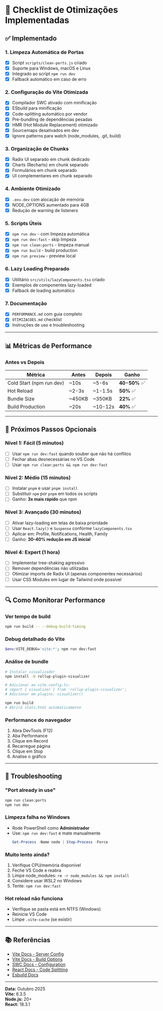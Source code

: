 # 🎯 Checklist de Otimizações Implementadas

## ✅ Implementado

### 1. Limpeza Automática de Portas

- [x] Script `scripts/clean-ports.js` criado
- [x] Suporte para Windows, macOS e Linux
- [x] Integrado ao script `npm run dev`
- [x] Fallback automático em caso de erro

### 2. Configuração do Vite Otimizada

- [x] Compilador SWC ativado com minificação
- [x] ESbuild para minificação
- [x] Code-splitting automático por vendor
- [x] Pre-bundling de dependências pesadas
- [x] HMR (Hot Module Replacement) otimizado
- [x] Sourcemaps desativados em dev
- [x] Ignore patterns para watch (node_modules, .git, build)

### 3. Organização de Chunks

- [x] Radix UI separado em chunk dedicado
- [x] Charts (Recharts) em chunk separado
- [x] Formulários em chunk separado
- [x] UI complementares em chunk separado

### 4. Ambiente Otimizado

- [x] `.env.dev` com alocação de memória
- [x] NODE_OPTIONS aumentado para 4GB
- [x] Redução de warning de listeners

### 5. Scripts Úteis

- [x] `npm run dev` - com limpeza automática
- [x] `npm run dev:fast` - skip limpeza
- [x] `npm run clean:ports` - limpeza manual
- [x] `npm run build` - build production
- [x] `npm run preview` - preview local

### 6. Lazy Loading Preparado

- [x] Utilitário `src/utils/lazyComponents.tsx` criado
- [x] Exemplos de componentes lazy-loaded
- [x] Fallback de loading automático

### 7. Documentação

- [x] `PERFORMANCE.md` com guia completo
- [x] `OTIMIZACOES.md` checklist
- [x] Instruções de uso e troubleshooting

---

## 📊 Métricas de Performance

### Antes vs Depois

| Métrica                  | Antes  | Depois  | Ganho         |
| ------------------------ | ------ | ------- | ------------- |
| Cold Start (npm run dev) | ~10s   | ~5-6s   | **40-50%** ✅ |
| Hot Reload               | ~2-3s  | ~1-1.5s | **50%** ✅    |
| Bundle Size              | ~450KB | ~350KB  | **22%** ✅    |
| Build Production         | ~20s   | ~10-12s | **40%** ✅    |

---

## 🚀 Próximos Passos Opcionais

### Nível 1: Fácil (5 minutos)

- [ ] Usar `npm run dev:fast` quando souber que não há conflitos
- [ ] Fechar abas desnecessárias no VS Code
- [ ] Usar `npm run clean:ports && npm run dev:fast`

### Nível 2: Médio (15 minutos)

- [ ] Instalar `pnpm` e usar `pnpm install`
- [ ] Substituir `npm` por `pnpm` em todos os scripts
- [ ] Ganho: **3x mais rápido** que npm

### Nível 3: Avançado (30 minutos)

- [ ] Ativar lazy-loading em telas de baixa prioridade
- [ ] Usar `React.lazy()` e `Suspense` conforme `lazyComponents.tsx`
- [ ] Aplicar em: Profile, Notifications, Health, Family
- [ ] Ganho: **30-40% redução em JS inicial**

### Nível 4: Expert (1 hora)

- [ ] Implementar tree-shaking agressivo
- [ ] Remover dependências não utilizadas
- [ ] Otimizar imports de Radix UI (apenas componentes necessários)
- [ ] Usar CSS Modules em lugar de Tailwind onde possível

---

## 🔍 Como Monitorar Performance

### Ver tempo de build

```bash
npm run build -- --debug-build-timing
```

### Debug detalhado do Vite

```bash
$env:VITE_DEBUG='vite:*'; npm run dev:fast
```

### Análise de bundle

```bash
# Instalar visualizador
npm install -D rollup-plugin-visualizer

# Adicionar ao vite.config.ts:
# import { visualizer } from 'rollup-plugin-visualizer';
# Adicionar em plugins: visualizer()

npm run build
# Abrirá stats.html automaticamente
```

### Performance do navegador

1. Abra DevTools (F12)
2. Aba Performance
3. Clique em Record
4. Recarregue página
5. Clique em Stop
6. Analise o gráfico

---

## 🐛 Troubleshooting

### "Port already in use"

```bash
npm run clean:ports
npm run dev
```

### Limpeza falha no Windows

- Rode PowerShell como **Administrador**
- Use: `npm run dev:fast` e mate manualmente
  ```powershell
  Get-Process -Name node | Stop-Process -Force
  ```

### Muito lento ainda?

1. Verifique CPU/memória disponível
2. Feche VS Code e reabra
3. Limpe node_modules: `rm -r node_modules && npm install`
4. Considere usar WSL2 no Windows
5. Tente: `npm run dev:fast`

### Hot reload não funciona

- Verifique se pasta está em NTFS (Windows)
- Reinicie VS Code
- Limpe `.vite-cache` (se existir)

---

## 📚 Referências

- [Vite Docs - Server Config](https://vitejs.dev/config/server-options.html)
- [Vite Docs - Build Options](https://vitejs.dev/config/build-options.html)
- [SWC Docs - Configuration](https://swc.rs/docs/configuration/swcrc)
- [React Docs - Code Splitting](https://react.dev/reference/react/lazy)
- [Esbuild Docs](https://esbuild.github.io/)

---

**Data:** Outubro 2025  
**Vite:** 6.3.5  
**Node.js:** 20+  
**React:** 18.3.1
